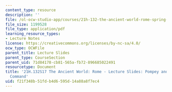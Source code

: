 ```yaml
---
content_type: resource
description: ''
file: /ol-ocw-studio-app/courses/21h-132-the-ancient-world-rome-spring-2017/f21f348b51fdb4d6595d14a88a8f7ec4_MIT21H_132S17_Pompey.pdf
file_size: 1199528
file_type: application/pdf
learning_resource_types:
- Lecture Notes
license: https://creativecommons.org/licenses/by-nc-sa/4.0/
ocw_type: OCWFile
parent_title: Lecture Slides
parent_type: CourseSection
parent_uid: 71d84178-cb81-565a-fb72-896685022491
resourcetype: Document
title: '21H.132S17 The Ancient World: Rome - Lecture Slides: Pompey and the Special
  Command'
uid: f21f348b-51fd-b4d6-595d-14a88a8f7ec4
---
```

